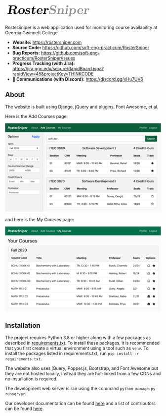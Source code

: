 # <img src="docs/img/logo.png" height="40">

RosterSniper is a web application used for monitoring course availability at Georgia Gwinnett College.

- **Website:** https://rostersniper.com
- **Source Code:** https://github.com/soft-eng-practicum/RosterSniper
- **Bug Reports:** https://github.com/soft-eng-practicum/RosterSniper/issues
- **Progress Tracking (with Jira):** https://jira.ggc.edu/secure/RapidBoard.jspa?rapidView=45&projectKey=THINKCODE
- **:satellite: Communications (with Discord):** https://discord.gg/xHu7UV6

## About

The website is built using Django, jQuery and plugins, Font Awesome, et al.

Here is the Add Courses page:

<img src="docs/img/add-courses.png" width="600">

and here is the My Courses page:

<img src="docs/img/my-courses.png" width="600">

## Installation

The project requires Python 3.8 or higher along with a few packages as described in [requirements.txt](requirements.txt). To install these packages, it is recommended that you first create a virtual environment using a tool such as `venv`. To install the packages listed in requirements.txt, run `pip install -r requirements.txt`.

The website also uses jQuery, Popper.js, Bootstrap, and Font Awesome but they are not hosted locally, instead they are hot-linked from a few CDNs and no installation is required.

The development web server is ran using the command `python manage.py runserver`.

Our developer documentation can be found [here](docs) and a list of contributors can be found [here](Contributors.md).

